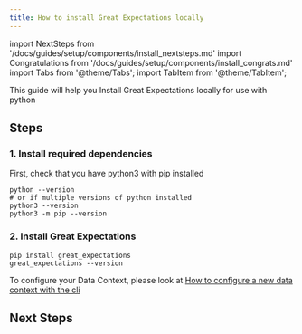 ```yaml
---
title: How to install Great Expectations locally
---
```

import NextSteps from '/docs/guides/setup/components/install_nextsteps.md'
import Congratulations from '/docs/guides/setup/components/install_congrats.md'
import Tabs from '@theme/Tabs';
import TabItem from '@theme/TabItem';

This guide will help you Install Great Expectations locally for use with python

## Steps

### 1. Install required dependencies

First, check that you have python3 with pip installed

```console
python --version
# or if multiple versions of python installed
python3 --version
python3 -m pip --version
```

### 2. Install Great Expectations
```console
pip install great_expectations
great_expectations --version
```

To configure your Data Context, please look at [How to configure a new data context with the cli](../configuring_data_contexts/how_to_configure_a_new_data_context_with_the_cli.md)

<Congratulations />

## Next Steps

<NextSteps />
